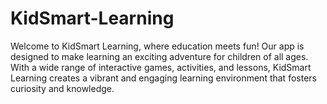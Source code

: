 # KidSmart-Learning
Welcome to KidSmart Learning, where education meets fun! Our app is designed to make learning an exciting adventure for children of all ages. With a wide range of interactive games, activities, and lessons, KidSmart Learning creates a vibrant and engaging learning environment that fosters curiosity and knowledge.
